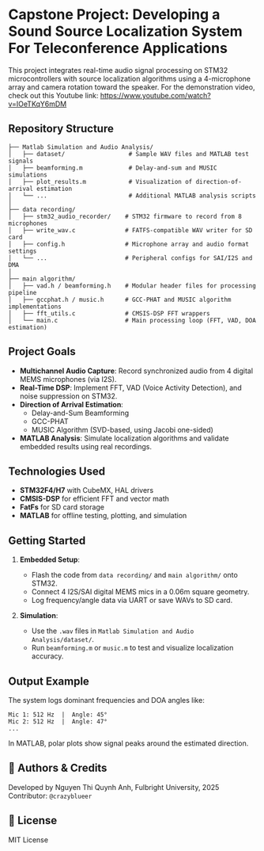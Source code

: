 
# Capstone Project: Developing a Sound Source Localization System For Teleconference Applications

This project integrates real-time audio signal processing on STM32 microcontrollers with source localization algorithms using a 4-microphone array and camera rotation toward the speaker. 
For the demonstration video, check out this Youtube link: https://www.youtube.com/watch?v=IOeTKqY6mDM

## Repository Structure

```
├── Matlab Simulation and Audio Analysis/
│   ├── dataset/                  # Sample WAV files and MATLAB test signals
│   ├── beamforming.m             # Delay-and-sum and MUSIC simulations
│   ├── plot_results.m            # Visualization of direction-of-arrival estimation
│   └── ...                       # Additional MATLAB analysis scripts
│
├── data recording/
│   ├── stm32_audio_recorder/    # STM32 firmware to record from 8 microphones
│   ├── write_wav.c              # FATFS-compatible WAV writer for SD card
│   ├── config.h                 # Microphone array and audio format settings
│   └── ...                      # Peripheral configs for SAI/I2S and DMA
│
├── main algorithm/
│   ├── vad.h / beamforming.h    # Modular header files for processing pipeline
│   ├── gccphat.h / music.h      # GCC-PHAT and MUSIC algorithm implementations
│   ├── fft_utils.c              # CMSIS-DSP FFT wrappers
│   └── main.c                   # Main processing loop (FFT, VAD, DOA estimation)
```

## Project Goals

- **Multichannel Audio Capture**: Record synchronized audio from 4 digital MEMS microphones (via I2S).
- **Real-Time DSP**: Implement FFT, VAD (Voice Activity Detection), and noise suppression on STM32.
- **Direction of Arrival Estimation**:
  - Delay-and-Sum Beamforming
  - GCC-PHAT
  - MUSIC Algorithm (SVD-based, using Jacobi one-sided)
- **MATLAB Analysis**: Simulate localization algorithms and validate embedded results using real recordings.

## Technologies Used

- **STM32F4/H7** with CubeMX, HAL drivers
- **CMSIS-DSP** for efficient FFT and vector math
- **FatFs** for SD card storage
- **MATLAB** for offline testing, plotting, and simulation

## Getting Started

1. **Embedded Setup**:
   - Flash the code from `data recording/` and `main algorithm/` onto STM32.
   - Connect 4 I2S/SAI digital MEMS mics in a 0.06m square geometry.
   - Log frequency/angle data via UART or save WAVs to SD card.

2. **Simulation**:
   - Use the `.wav` files in `Matlab Simulation and Audio Analysis/dataset/`.
   - Run `beamforming.m` or `music.m` to test and visualize localization accuracy.

## Output Example

The system logs dominant frequencies and DOA angles like:
```
Mic 1: 512 Hz  |  Angle: 45°
Mic 2: 512 Hz  |  Angle: 47°
...
```

In MATLAB, polar plots show signal peaks around the estimated direction.

## 🙋 Authors & Credits

Developed by Nguyen Thi Quynh Anh, Fulbright University, 2025  
Contributor: `@crazyblueer`

## 📜 License

MIT License
